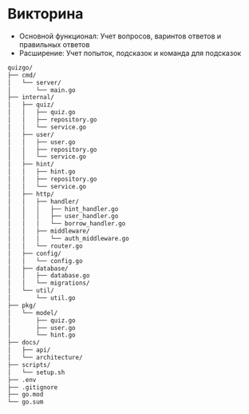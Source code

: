 # Викторина
- Основной функционал: Учет вопросов, варинтов ответов и правильных ответов
- Расширение: Учет попыток, подсказок и команда для подсказок

````html
quizgo/
├── cmd/
│   └── server/
│       └── main.go
├── internal/
│   ├── quiz/
│   │   ├── quiz.go
│   │   ├── repository.go
│   │   └── service.go
│   ├── user/
│   │   ├── user.go
│   │   ├── repository.go
│   │   └── service.go
│   ├── hint/
│   │   ├── hint.go
│   │   ├── repository.go
│   │   └── service.go
│   ├── http/
│   │   ├── handler/
│   │   │   ├── hint_handler.go
│   │   │   ├── user_handler.go
│   │   │   └── borrow_handler.go
│   │   ├── middleware/
│   │   │   └── auth_middleware.go
│   │   └── router.go
│   ├── config/
│   │   └── config.go
│   ├── database/
│   │   ├── database.go
│   │   └── migrations/
│   └── util/
│       └── util.go
├── pkg/
│   └── model/
│       ├── quiz.go
│       ├── user.go
│       └── hint.go
├── docs/
│   ├── api/
│   └── architecture/
├── scripts/
│   └── setup.sh
├── .env
├── .gitignore
├── go.mod
└── go.sum
````
